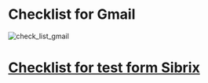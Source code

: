 # Checklist for Gmail
![check_list_gmail](https://github.com/itsNur/Checklists/assets/70845085/3826b990-fac6-48d9-a84a-259a26285db1)

# [Checklist for test form Sibrix](https://docs.google.com/document/d/18iO9kek67pQl9iM0iE2GJVvpjtiKHqH9/edit?usp=sharing&ouid=111077434521368836520&rtpof=true&sd=true)



